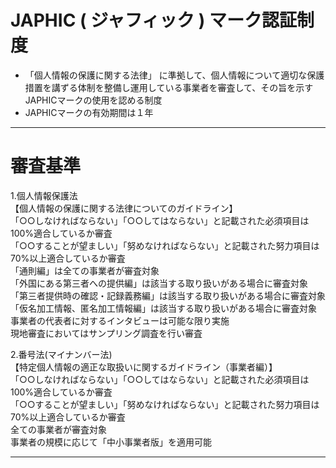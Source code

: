 # JAPHIC ( ジャフィック ) マーク認証制度  
- 「個人情報の保護に関する法律」 に準拠して、個人情報について適切な保護措置を講ずる体制を整備し運用している事業者を審査して、その旨を示すJAPHICマークの使用を認める制度  
- JAPHICマークの有効期間は１年
***
# 審査基準  
1.個人情報保護法  
【個人情報の保護に関する法律についてのガイドライン】  
「○○しなければならない」「○○してはならない」と記載された必須項目は100%適合しているか審査  
「○○することが望ましい」「努めなければならない」と記載された努力項目は70%以上適合しているか審査  
「通則編」は全ての事業者が審査対象  
「外国にある第三者への提供編」は該当する取り扱いがある場合に審査対象  
「第三者提供時の確認・記録義務編」は該当する取り扱いがある場合に審査対象  
「仮名加工情報、匿名加工情報編」は該当する取り扱いがある場合に審査対象  
事業者の代表者に対するインタビューは可能な限り実施  
現地審査においてはサンプリング調査を行い審査  

2.番号法(マイナンバー法)  
【特定個人情報の適正な取扱いに関するガイドライン（事業者編）】  
「○○しなければならない」「○○してはならない」と記載された必須項目は100%適合しているか審査  
「○○することが望ましい」「努めなければならない」と記載された努力項目は70%以上適合しているか審査  
全ての事業者が審査対象  
事業者の規模に応じて「中小事業者版」を適用可能  
***
